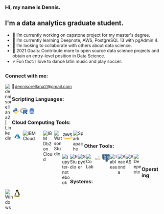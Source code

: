 ### Hi, my name is Dennis.

## I'm a data analytics graduate student.

- 🔭 I’m currently working on capstone project for my master's degree.
- 🌱 I’m currently learning Deepnote, AWS, PostgreSQL 13 with pgAdmin 4.
- 👯 I’m looking to collaborate with others about data science.
- 🥅 2021 Goals: Contribute more to open source data science projects and obtain an entry-level position in Data Science.
- ⚡ Fun fact: I love to dance latin music and play soccer.


### Connect with me:

:e-mail:dennisorellana2@gmail.com
[<img align="left" alt="dennisorellana2 | LinkedIn" width="22px" src="https://cdn.jsdelivr.net/npm/simple-icons@v3/icons/linkedin.svg" />][linkedin]

### Scripting Languages:

<img align="left" alt="Python" width="26px" src="https://raw.githubusercontent.com/github/explore/80688e429a7d4ef2fca1e82350fe8e3517d3494d/topics/python/python.png" />
<img align="left" alt="R" width="26px" src="https://raw.githubusercontent.com/github/explore/80688e429a7d4ef2fca1e82350fe8e3517d3494d/topics/r/r.png" />
<img align="left" alt="SQL" width="26px" src="https://raw.githubusercontent.com/github/explore/80688e429a7d4ef2fca1e82350fe8e3517d3494d/topics/sql/sql.png" />


<br />

### Cloud Computing Tools:
<img align="left" alt="Azure" width="36px" src="https://raw.githubusercontent.com/github/explore/80688e429a7d4ef2fca1e82350fe8e3517d3494d/topics/azure/azure.png" />
<img align="left" alt="IBM Cloud" width="66px" src="https://www.gcgcom.com/wp-content/uploads/2018/06/ibm-cloud-300x150.png" />
<img align="left" alt="IBM Db2 on Cloud" width="36px" src="https://pbs.twimg.com/media/CNLg3NoUEAA03e8?format=png&name=360x360" />
<img align="left" alt="Watson Studio" width="26px" src="https://cache.globalcatalog.cloud.ibm.com/api/v1/39ba9d4c-b1c5-4cc3-a163-38b580121e01/artifacts/cache/3a58e03b24ca5cfe0195ae72fd7c5401-public/watson-studio-light.svg" />
<img align="left" alt="AWS" width="36px" src="https://raw.githubusercontent.com/github/explore/fbceb94436312b6dacde68d122a5b9c7d11f9524/topics/aws/aws.png" />
<img align="left" alt="Spark apache" width="36px" src="https://spark.apache.org/images/spark-logo-trademark.png" />


<br />


### Other Tools:
<img align="left" alt="jupyter-notebook" width="26px" src="https://avatars1.githubusercontent.com/u/7388996?s=200&v=4" />
<img align="left" alt="RStudio" width="26px" src="https://avatars0.githubusercontent.com/u/513560?s=200&v=4" />
<img align="left" alt="Spyder" width="26px" src="https://avatars0.githubusercontent.com/u/1284937?s=200&v=4" />
<img align="left" alt="CoLab" width="26px" src="https://avatars1.githubusercontent.com/u/38081706?s=60&u=963d11e5a1e77618d6baab30d32d40cb17e4064d&v=4" />
<img align="left" alt="MySQL" width="26px" src="https://raw.githubusercontent.com/github/explore/80688e429a7d4ef2fca1e82350fe8e3517d3494d/topics/mysql/mysql.png" />
<img align="left" alt="PostgreSQL" width="26px" src="https://raw.githubusercontent.com/github/explore/80688e429a7d4ef2fca1e82350fe8e3517d3494d/topics/postgresql/postgresql.png" />
<img align="left" alt="Tableau" width="26px" src="https://tableau.github.io/webdataconnector/assets/logo.png" />
<img align="left" alt="Anaconda" width="26px" src="https://avatars2.githubusercontent.com/u/1158637?s=200&v=4g" />
<img align="left" alt="SAS" width="26px" src="https://yt3.ggpht.com/a/AATXAJxS_eTWj-fnjXa4AVzIEQaxRxcCOS_Lvus40Jg21g=s100-c-k-c0xffffffff-no-rj-mo" />
<img align="left" alt="Deepnote" width="26px" src="https://deepnote.com/static/landing/logo.svg" />


<br />


### Operating Systems:

<img align="left" alt="Windows" width="26px" src="https://encrypted-tbn0.gstatic.com/images?q=tbn%3AANd9GcSooCKy0Tyng-WXBarUkQXMObD74MSXGeQKZg&usqp=CAU" />
<img align="left" alt="Linux" width="26px" src="https://raw.githubusercontent.com/github/explore/80688e429a7d4ef2fca1e82350fe8e3517d3494d/topics/linux/linux.png" />


<br />


[gmail]: dennisorellana2@gmail.com
[linkedin]: https://www.linkedin.com/in/dennis-orellana/
